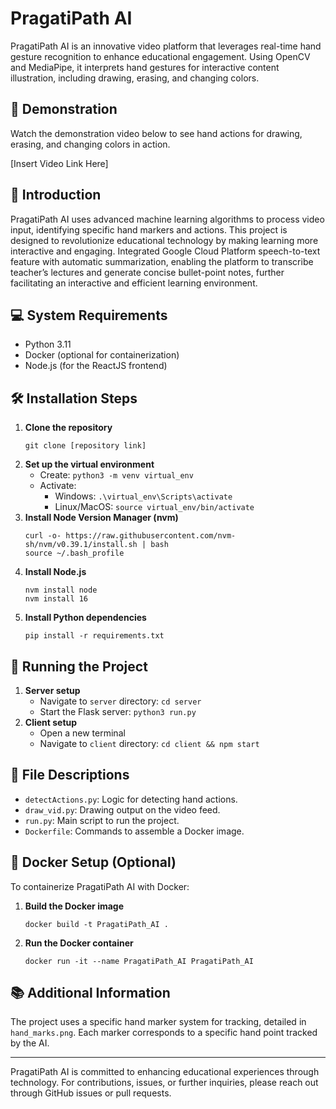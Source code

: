 # PragatiPath AI

PragatiPath AI is an innovative video platform that leverages real-time hand gesture recognition to enhance educational engagement. Using OpenCV and MediaPipe, it interprets hand gestures for interactive content illustration, including drawing, erasing, and changing colors.

## 🎥 Demonstration

Watch the demonstration video below to see hand actions for drawing, erasing, and changing colors in action.

[Insert Video Link Here]

## 🚀 Introduction

PragatiPath AI uses advanced machine learning algorithms to process video input, identifying specific hand markers and actions. This project is designed to revolutionize educational technology by making learning more interactive and engaging. Integrated Google Cloud Platform speech-to-text feature with automatic summarization, enabling the platform to transcribe teacher’s lectures and generate concise bullet-point notes, further facilitating an interactive and efficient learning environment.

## 💻 System Requirements

- Python 3.11
- Docker (optional for containerization)
- Node.js (for the ReactJS frontend)

## 🛠 Installation Steps

1. **Clone the repository**
   ```
   git clone [repository link]
   ```
2. **Set up the virtual environment**
   - Create: `python3 -m venv virtual_env`
   - Activate:
     - Windows: `.\virtual_env\Scripts\activate`
     - Linux/MacOS: `source virtual_env/bin/activate`
3. **Install Node Version Manager (nvm)**
   ```
   curl -o- https://raw.githubusercontent.com/nvm-sh/nvm/v0.39.1/install.sh | bash
   source ~/.bash_profile
   ```
4. **Install Node.js**
   ```
   nvm install node
   nvm install 16
   ```
5. **Install Python dependencies**
   ```
   pip install -r requirements.txt
   ```

## 🚀 Running the Project

1. **Server setup**
   - Navigate to `server` directory: `cd server`
   - Start the Flask server: `python3 run.py`
2. **Client setup**
   - Open a new terminal
   - Navigate to `client` directory: `cd client && npm start`

## 📂 File Descriptions

- `detectActions.py`: Logic for detecting hand actions.
- `draw_vid.py`: Drawing output on the video feed.
- `run.py`: Main script to run the project.
- `Dockerfile`: Commands to assemble a Docker image.

## 🐳 Docker Setup (Optional)

To containerize PragatiPath AI with Docker:

1. **Build the Docker image**
   ```
   docker build -t PragatiPath_AI .
   ```
2. **Run the Docker container**
   ```
   docker run -it --name PragatiPath_AI PragatiPath_AI
   ```

## 📚 Additional Information

The project uses a specific hand marker system for tracking, detailed in `hand_marks.png`. Each marker corresponds to a specific hand point tracked by the AI.

---

PragatiPath AI is committed to enhancing educational experiences through technology. For contributions, issues, or further inquiries, please reach out through GitHub issues or pull requests.
